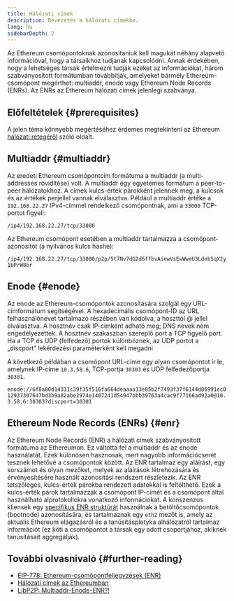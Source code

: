 ```yaml
---
title: Hálózati címek
description: Bevezetés a hálózati címekbe.
lang: hu
sidebarDepth: 2
---
```


Az Ethereum csomópontoknak azonosítaniuk kell magukat néhány alapvető információval, hogy a társaikhoz tudjanak kapcsolódni. Annak érdekében, hogy a lehetséges társak értelmezni tudják ezeket az információkat, három szabványosított formátumban továbbítják, amelyeket bármely Ethereum-csomópont megérthet: multiaddr, enode vagy Ethereum Node Records (ENRs). Az ENRs az Ethereum hálózati címek jelenlegi szabványa.

## Előfeltételek {#prerequisites}

A jelen téma könnyebb megértéséhez érdemes megtekinteni az Ethereum [hálózati rétegéről](/developers/docs/networking-layer/) szóló oldalt.

## Multiaddr {#multiaddr}

Az eredeti Ethereum csomópontcím formátuma a multiaddr (a multi-addresses rövidítése) volt. A multiaddr egy egyetemes formátum a peer-to-peer hálózatokhoz. A címek kulcs-érték párokként jelennek meg, a kulcsok és az értékek perjellel vannak elválasztva. Például a multiaddr értéke a `192.168.22.27` IPv4-címmel rendelkező csomópontnak, ami a `33000` TCP-portot figyeli:

`/ip4/192.168.22.27/tcp/33000`

Az Ethereum csomópont esetében a multiaddr tartalmazza a csomópont-azonosítót (a nyilvános kulcs hashe):

`/ip4/192.168.22.27/tcp/33000/p2p/5t7Nv7dG2d6ffbvAiewVsEwWweU3LdebSqX2y1bPrW8br`

## Enode {#enode}

Az enode az Ethereum-csomópontok azonosítására szolgál egy URL-címformátum segítségével. A hexadecimális csomópont-ID az URL felhasználónevet tartalmazó részében van kódolva, a hoszttól @ jellel elválasztva. A hosztnév csak IP-címként adható meg; DNS nevek nem engedélyezettek. A hosztnév szakaszban szereplő port a TCP figyelő port. Ha a TCP és UDP (felfedező) portok különböznek, az UDP portot a „discport” lekérdezési paraméterként kell megadni

A következő példában a csomópont URL-címe egy olyan csomópontot ír le, amelynek IP-címe `10.3.58.6`, TCP-portja `30303` és UDP felfedezőportja `30301`.

`enode://6f8a80d14311c39f35f516fa664deaaaa13e85b2f7493f37f6144d86991ec012937307647bd3b9a82abe2974e1407241d54947bbb39763a4cac9f77166ad92a0@10.3.58.6:30303?discport=30301`

## Ethereum Node Records (ENRs) {#enr}

Az Ethereum Node Records (ENR) a hálózati címek szabványosított formátuma az Ethereumon. Ez váltotta fel a multiaddr és az enode használatát. Ezek különösen hasznosak, mert nagyobb információcserét tesznek lehetővé a csomópontok között. Az ENR tartalmaz egy aláírást, egy sorszámot és olyan mezőket, melyek az aláírások létrehozására és érvényesítésére használt azonosítási rendszert részletezik. Az ENR tetszőleges, kulcs-érték párokba rendezett adatokkal is feltölthető. Ezek a kulcs-érték párok tartalmazzák a csomópont IP-címét és a csomópont által használható alprotokollokra vonatkozó információkat. A konszenzus kliensek egy [specifikus ENR struktúrát](https://github.com/ethereum/consensus-specs/blob/dev/specs/phase0/p2p-interface.md#enr-structure) használnak a betöltőcsomópontok (bootnode) azonosítására, és tartalmaznak egy `eth2` mezőt is, amely az aktuális Ethereum elágazásról és a tanúsításpletyka alhálózatról tartalmaz információt (ez köti a csomópontot a társak egy adott csoportjához, akiknek tanúsításait aggregálják).

## További olvasnivaló {#further-reading}

- [EIP-778: Ethereum-csomópontfeljegyzések (ENR)](https://eips.ethereum.org/EIPS/eip-778)
- [Hálózati címek az Ethereumban](https://dean.eigenmann.me/blog/2020/01/21/network-addresses-in-ethereum/)
- [LibP2P: Multiaddr-Enode-ENR?!](https://consensys.net/diligence/blog/2020/09/libp2p-multiaddr-enode-enr/)
